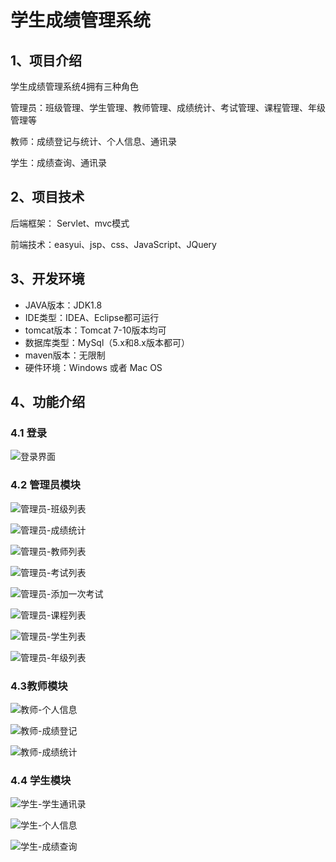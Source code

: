 # 学生成绩管理系统


## 1、项目介绍

学生成绩管理系统4拥有三种角色

管理员：班级管理、学生管理、教师管理、成绩统计、考试管理、课程管理、年级管理等

教师：成绩登记与统计、个人信息、通讯录

学生：成绩查询、通讯录


## 2、项目技术

后端框架： Servlet、mvc模式

前端技术：easyui、jsp、css、JavaScript、JQuery

## 3、开发环境

- JAVA版本：JDK1.8
- IDE类型：IDEA、Eclipse都可运行
- tomcat版本：Tomcat 7-10版本均可
- 数据库类型：MySql（5.x和8.x版本都可） 
- maven版本：无限制
- 硬件环境：Windows 或者 Mac OS


## 4、功能介绍

### 4.1 登录

![登录界面](https://project-images-1256969109.cos.ap-chongqing.myqcloud.com/Typora-Images/202208121431963.jpg)

### 4.2 管理员模块

![管理员-班级列表](https://project-images-1256969109.cos.ap-chongqing.myqcloud.com/Typora-Images/202208121432968.jpg)

![管理员-成绩统计](https://project-images-1256969109.cos.ap-chongqing.myqcloud.com/Typora-Images/202208121432245.jpg)

![管理员-教师列表](https://project-images-1256969109.cos.ap-chongqing.myqcloud.com/Typora-Images/202208121432867.jpg)

![管理员-考试列表](https://project-images-1256969109.cos.ap-chongqing.myqcloud.com/Typora-Images/202208121432370.jpg)

![管理员-添加一次考试](https://project-images-1256969109.cos.ap-chongqing.myqcloud.com/Typora-Images/202208121432348.jpg)

![管理员-课程列表](https://project-images-1256969109.cos.ap-chongqing.myqcloud.com/Typora-Images/202208121432053.jpg)

![管理员-学生列表](https://project-images-1256969109.cos.ap-chongqing.myqcloud.com/Typora-Images/202208121432004.jpg)

![管理员-年级列表](https://project-images-1256969109.cos.ap-chongqing.myqcloud.com/Typora-Images/202208121432502.jpg)

### 4.3教师模块

![教师-个人信息](https://project-images-1256969109.cos.ap-chongqing.myqcloud.com/Typora-Images/202208121432981.jpg)

![教师-成绩登记](https://project-images-1256969109.cos.ap-chongqing.myqcloud.com/Typora-Images/202208121432167.jpg)

![教师-成绩统计](https://project-images-1256969109.cos.ap-chongqing.myqcloud.com/Typora-Images/202208121432018.jpg)

### 4.4 学生模块

![学生-学生通讯录](https://project-images-1256969109.cos.ap-chongqing.myqcloud.com/Typora-Images/202208121433003.jpg)

![学生-个人信息](https://project-images-1256969109.cos.ap-chongqing.myqcloud.com/Typora-Images/202208121433773.jpg)

![学生-成绩查询](https://project-images-1256969109.cos.ap-chongqing.myqcloud.com/Typora-Images/202208121433899.jpg)


